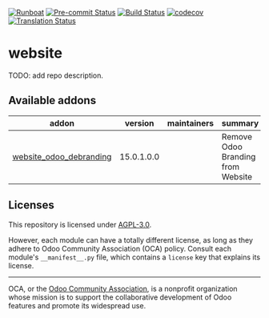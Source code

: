 
[![Runboat](https://img.shields.io/badge/runboat-Try%20me-875A7B.png)](https://runboat.odoo-community.org/builds?repo=OCA/website&target_branch=15.0)
[![Pre-commit Status](https://github.com/OCA/website/actions/workflows/pre-commit.yml/badge.svg?branch=15.0)](https://github.com/OCA/website/actions/workflows/pre-commit.yml?query=branch%3A15.0)
[![Build Status](https://github.com/OCA/website/actions/workflows/test.yml/badge.svg?branch=15.0)](https://github.com/OCA/website/actions/workflows/test.yml?query=branch%3A15.0)
[![codecov](https://codecov.io/gh/OCA/website/branch/15.0/graph/badge.svg)](https://codecov.io/gh/OCA/website)
[![Translation Status](https://translation.odoo-community.org/widgets/website-15-0/-/svg-badge.svg)](https://translation.odoo-community.org/engage/website-15-0/?utm_source=widget)

<!-- /!\ do not modify above this line -->

# website

TODO: add repo description.

<!-- /!\ do not modify below this line -->

<!-- prettier-ignore-start -->

[//]: # (addons)

Available addons
----------------
addon | version | maintainers | summary
--- | --- | --- | ---
[website_odoo_debranding](website_odoo_debranding/) | 15.0.1.0.0 |  | Remove Odoo Branding from Website

[//]: # (end addons)

<!-- prettier-ignore-end -->

## Licenses

This repository is licensed under [AGPL-3.0](LICENSE).

However, each module can have a totally different license, as long as they adhere to Odoo Community Association (OCA)
policy. Consult each module's `__manifest__.py` file, which contains a `license` key
that explains its license.

----
OCA, or the [Odoo Community Association](http://odoo-community.org/), is a nonprofit
organization whose mission is to support the collaborative development of Odoo features
and promote its widespread use.
